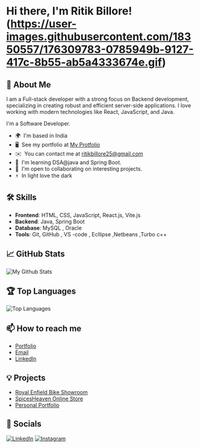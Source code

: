 # Hi there, I'm Ritik Billore! (https://user-images.githubusercontent.com/18350557/176309783-0785949b-9127-417c-8b55-ab5a4333674e.gif)

## 🚀 About Me
I am a Full-stack developer with a strong focus on Backend development, specializing in creating robust and efficient server-side applications. I love working with modern technologies like React, JavaScript, and Java.

I'm a Software Developer.

* 🌍  I'm based in India
* 🖥️  See my portfolio at [My Protfolio](https://www.ritikbillore.com/)
* ✉️  You can contact me at [ritikbillore25@gmail.com](mailto:ritikbillore25@gmail.com)
* 🧠  I'm learning DSA@java and Spring Boot.
* 🤝  I'm open to collaborating on interesting projects.
* ⚡  In light love the dark

## 🛠 Skills
- **Frontend**: HTML, CSS, JavaScript, React.js, Vite.js
- **Backend**: Java, Spring Boot
- **Database**: MySQL , Oracle
- **Tools**: Git, GitHub , VS -code , Ecllipse ,Netbeans ,Turbo c++

## 📈 GitHub Stats
![My Github Stats]((https://github.com/Ritikbillore18/Ritik-Billore))

## 🏆 Top Languages
![Top Languages](https://github-readme-stats.vercel.app/api/top-langs/?username=yourusername&layout=compact&theme=radical)

## 📫 How to reach me
- [Portfolio](https://www.ritikbillore.com/)
- [Email](mailto:ritikbillore25@example.com)
- [LinkedIn](https://www.linkedin.com/in/ritik-billore-7a6669234)

## 💡 Projects
- [Royal Enfield Bike Showroom](https://github.com/yourusername/royal-enfield-showroom)
- [SpicesHeaven Online Store](https://github.com/yourusername/spicesheaven)
- [Personal Portfolio](https://github.com/yourusername/personal-portfolio)

## 🔗 Socials
[![LinkedIn](https://img.shields.io/badge/LinkedIn-blue?style=flat&logo=linkedin)](https://www.linkedin.com/in/ritik-billore-7a6669234)
[![Instagram](https://img.shields.io/badge/Instagram-blue?style=flat&logo=instagram)](https://www.instagram.com/ritikbillore?igsh=bTQxODM0NmFsZHE1)

